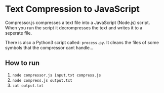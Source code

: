 # Text Compression to JavaScript

Compressor.js compresses a text file into a JavaScript (Node.js) script. When you run the script it decrompresses the text and writes it to a seperate file.

There is also a Python3 script called: `process.py`. It cleans the files of some symbols that the compressor cant handle...

## How to run

1. `node compressor.js input.txt compress.js`
2. `node compress.js output.txt`
3. `cat output.txt`


